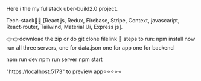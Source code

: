 Here i the my fullstack uber-build2.0 project.

Tech-stack🚀🚀
[React js, Redux, Firebase, Stripe, Context, javascaript, React-router, Tailwind, Material Ui, Express js].

👉👉download the zip or do git clone filelink 🔗
steps to run:
npm install
now run all three servers,
one for data.json
one for app
one for backend

npm run dev
npm run server
npm start

"https://localhost:5173" to preview app⭐⭐⭐⭐⭐
